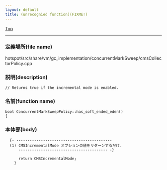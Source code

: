 ```yaml
---
layout: default
title: (unrecognied function)(FIXME!)
---
```

[Top](../index.html)

--- 
### 定義場所(file name)
hotspot/src/share/vm/gc_implementation/concurrentMarkSweep/cmsCollectorPolicy.cpp
### 説明(description)

```
// Returns true if the incremental mode is enabled.
```

### 名前(function name)
```
bool ConcurrentMarkSweepPolicy::has_soft_ended_eden()
{
```

### 本体部(body)
```
  {- -------------------------------------------
  (1) CMSIncrementalMode オプションの値をリターンするだけ.
      ---------------------------------------- -}

	  return CMSIncrementalMode;
	}
	
```


